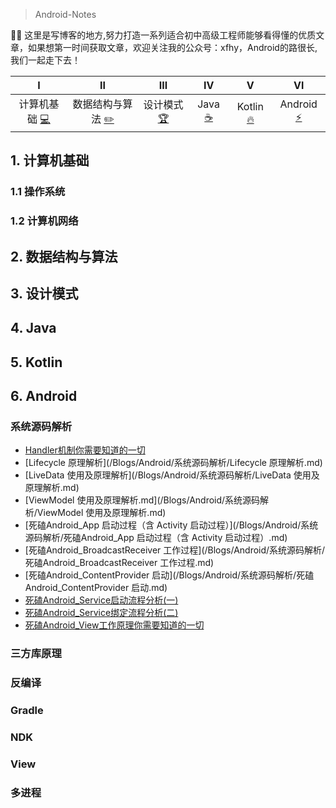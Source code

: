 
> Android-Notes

✍🏻 这里是写博客的地方,努力打造一系列适合初中高级工程师能够看得懂的优质文章，如果想第一时间获取文章，欢迎关注我的公众号：xfhy，Android的路很长,我们一起走下去！

| Ⅰ | Ⅱ | Ⅲ | Ⅳ | Ⅴ | Ⅵ |
| :---------: | :---------: | :---------: | :---------: | :---------:| :---------:| 
| 计算机基础 [:computer:](#计算机基础) | 数据结构与算法 [:pencil2:](#数据结构与算法) | 设计模式 [:trophy:](#设计模式) | Java [:coffee:](#Java) | Kotlin [:fire:](#Kotlin) | Android [:zap:](#Android) |

## 1. 计算机基础

### 1.1 操作系统
### 1.2 计算机网络

## 2. 数据结构与算法

## 3. 设计模式

## 4. Java

## 5. Kotlin

## 6. Android

### 系统源码解析

- [Handler机制你需要知道的一切](/Blogs/Android/系统源码解析/Handler机制你需要知道的一切.md)
- [Lifecycle 原理解析](/Blogs/Android/系统源码解析/Lifecycle 原理解析.md)
- [LiveData 使用及原理解析](/Blogs/Android/系统源码解析/LiveData 使用及原理解析.md)
- [ViewModel 使用及原理解析.md](/Blogs/Android/系统源码解析/ViewModel 使用及原理解析.md)
- [死磕Android_App 启动过程（含 Activity 启动过程）](/Blogs/Android/系统源码解析/死磕Android_App 启动过程（含 Activity 启动过程）.md)
- [死磕Android_BroadcastReceiver 工作过程](/Blogs/Android/系统源码解析/死磕Android_BroadcastReceiver 工作过程.md)
- [死磕Android_ContentProvider 启动](/Blogs/Android/系统源码解析/死磕Android_ContentProvider 启动.md)
- [死磕Android_Service启动流程分析(一)](/Blogs/Android/系统源码解析/死磕Android_Service启动流程分析(一).md)
- [死磕Android_Service绑定流程分析(二)](/Blogs/Android/系统源码解析/死磕Android_Service绑定流程分析(二).md)
- [死磕Android_View工作原理你需要知道的一切](/Blogs/Android/系统源码解析/死磕Android_View工作原理你需要知道的一切.md)

### 三方库原理
### 反编译
### Gradle
### NDK
### View
### 多进程